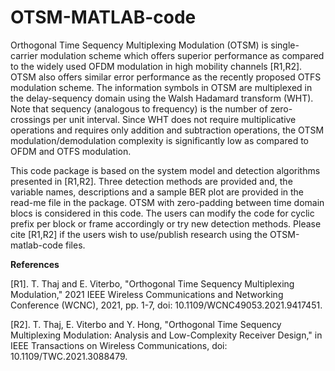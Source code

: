 # OTSM-MATLAB-code

Orthogonal Time Sequency Multiplexing Modulation (OTSM) is single-carrier modulation scheme which offers superior performance as compared to the widely used OFDM modulation in high mobility channels [R1,R2]. OTSM also offers similar error performance as the recently proposed OTFS modulation scheme. The information symbols in OTSM are multiplexed in the delay-sequency domain using the Walsh Hadamard transform (WHT). Note that sequency (analogous to frequency) is the number of zero-crossings per unit interval. Since WHT does not require multiplicative operations and requires only addition and subtraction operations, the OTSM modulation/demodulation complexity is significantly low as compared to OFDM and OTFS modulation.

This code package is based on the system model and detection algorithms presented in [R1,R2]. Three detection methods are provided and, the variable names, descriptions and a sample BER plot are provided in the read-me file in the package. OTSM with zero-padding between time domain blocs is considered in this code. The users can modify the code for cyclic prefix per block or frame accordingly or try new detection methods. Please cite [R1,R2] if the users wish to use/publish research using the OTSM-matlab-code files.


**References** 

[R1]. T. Thaj and E. Viterbo, "Orthogonal Time Sequency Multiplexing Modulation," 2021 IEEE Wireless Communications and Networking Conference (WCNC), 2021, pp. 1-7, doi: 10.1109/WCNC49053.2021.9417451.

[R2]. T. Thaj, E. Viterbo and Y. Hong, "Orthogonal Time Sequency Multiplexing Modulation: Analysis and Low-Complexity Receiver Design," in IEEE Transactions on Wireless Communications, doi: 10.1109/TWC.2021.3088479.



